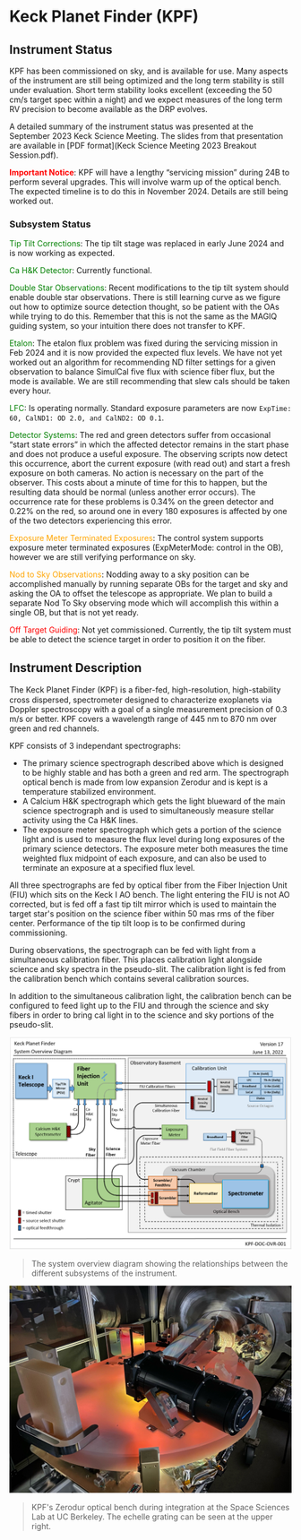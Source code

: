 # Keck Planet Finder (KPF)

## Instrument Status

KPF has been commissioned on sky, and is available for use. Many aspects of the instrument are still being optimized and the long term stability is still under evaluation. Short term stability looks excellent (exceeding the 50 cm/s target spec within a night) and we expect measures of the long term RV precision to become available as the DRP evolves.

A detailed summary of the instrument status was presented at the September 2023 Keck Science Meeting. The slides from that presentation are available in [PDF format](Keck Science Meeting 2023 Breakout Session.pdf).

<font color="red">**Important Notice**</font>: KPF will have a lengthy “servicing mission” during 24B to perform several upgrades.  This will involve warm up of the optical bench.  The expected timeline is to do this in November 2024.  Details are still being worked out.


### Subsystem Status

<font color="green">Tip Tilt Corrections</font>: The tip tilt stage was replaced in early June 2024 and is now working as expected.

<font color="green">Ca H&K Detector</font>: Currently functional.

<font color="green">Double Star Observations</font>: Recent modifications to the tip tilt system should enable double star observations.  There is still learning curve as we figure out how to optimize source detection thought, so be patient with the OAs while trying to do this.  Remember that this is not the same as the MAGIQ guiding system, so your intuition there does not transfer to KPF.

<font color="green">Etalon</font>: The etalon flux problem was fixed during the servicing mission in Feb 2024 and it is now provided the expected flux levels. We have not yet worked out an algorithm for recommending ND filter settings for a given observation to balance SimulCal five flux with science fiber flux, but the mode is available. We are still recommending that slew cals should be taken every hour.

<font color="green">LFC</font>: Is operating normally. Standard exposure parameters are now `ExpTime: 60, CalND1: OD 2.0, and CalND2: OD 0.1`.

<font color="green">Detector Systems</font>: The red and green detectors suffer from occasional “start state errors” in which the affected detector remains in the start phase and does not produce a useful exposure. The observing scripts now detect this occurrence, abort the current exposure (with read out) and start a fresh exposure on both cameras. No action is necessary on the part of the observer.  This costs about a minute of time for this to happen, but the resulting data should be normal (unless another error occurs).  The occurrence rate for these problems is 0.34% on the green detector and 0.22% on the red, so around one in every 180 exposures is affected by one of the two detectors experiencing this error.

<font color="orange">Exposure Meter Terminated Exposures</font>: The control system supports exposure meter terminated exposures (ExpMeterMode: control in the OB), however we are still verifying performance on sky.

<font color="orange">Nod to Sky Observations</font>: Nodding away to a sky position can be accomplished manually by running separate OBs for the target and sky and asking the OA to offset the telescope as appropriate.  We plan to build a separate Nod To Sky observing mode which will accomplish this within a single OB, but that is not yet ready.

<font color="red">Off Target Guiding</font>: Not yet commissioned.  Currently, the tip tilt system must be able to detect the science target in order to position it on the fiber.

## Instrument Description

The Keck Planet Finder (KPF) is a ﬁber-fed, high-resolution, high-stability cross dispersed, spectrometer designed to characterize exoplanets via Doppler spectroscopy with a goal of a single measurement precision of 0.3 m/s or better. KPF covers a wavelength range of 445 nm to 870 nm over green and red channels.

KPF consists of 3 independant spectrographs:

* The primary science spectrograph described above which is designed to be highly stable and has both a green and red arm. The spectrograph optical bench is made from low expansion Zerodur and is kept is a temperature stabilized environment.
* A Calcium H&K spectrograph which gets the light blueward of the main science spectrograph and is used to simultaneously measure stellar activity using the Ca H&K lines.
* The exposure meter spectrograph which gets a portion of the science light and is used to measure the flux level during long exposures of the primary science detectors. The exposure meter both measures the time weighted flux midpoint of each exposure, and can also be used to terminate an exposure at a specified flux level.

All three spectrographs are fed by optical fiber from the Fiber Injection Unit (FIU) which sits on the Keck I AO bench. The light entering the FIU is not AO corrected, but is fed off a fast tip tilt mirror which is used to maintain the target star's position on the science fiber within 50 mas rms of the fiber center. Performance of the tip tilt loop is to be confirmed during commissioning.

During observations, the spectrograph can be fed with light from a simultaneous calibration fiber. This places calibration light alongside science and sky spectra in the pseudo-slit. The calibration light is fed from the calibration bench which contains several calibration sources.

In addition to the simultaneous calibration light, the calibration bench can be configured to feed light up to the FIU and through the science and sky fibers in order to bring cal light in to the science and sky portions of the pseudo-slit.

![The system overview diagram showing the relationships between the different subsystems of the instrument.](figures/system_overview_diagram.png)
> The system overview diagram showing the relationships between the different subsystems of the instrument.

![KPF's Zerodur optical bench during integration at the Space Sciences Lab at UC Berkeley. The echelle grating can be seen at the upper right.](figures/Echelle_installation_Dec_2021.jpeg)
> KPF's Zerodur optical bench during integration at the Space Sciences Lab at UC Berkeley. The echelle grating can be seen at the upper right.

